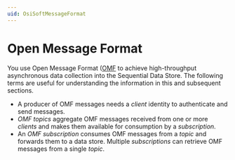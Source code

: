 ```yaml
---
uid: OsiSoftMessageFormat
---
```


# Open Message Format

You use Open Message Format ([OMF](https://docs.osisoft.com/bundle/omf/page/index.html) to achieve high-throughput asynchronous data collection
into the Sequential Data Store. The following terms are useful for understanding the information
in this and subsequent sections. 

- A producer of OMF messages needs a *client* identity to authenticate and send messages.
- *OMF topics* aggregate OMF messages received from one or more *clients* and makes them available for consumption by a *subscription*.
- An *OMF subscription*  consumes OMF messages from a *topic* and forwards them to a data store. Multiple *subscriptions* can retrieve OMF messages from a single *topic*.
